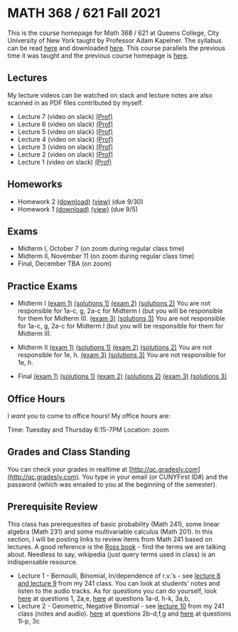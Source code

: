 # MATH 368 / 621 Fall 2021

This is the course homepage for Math 368 / 621 at Queens College, City University of New York taught by Professor Adam Kapelner. The syllabus can be read [here](https://github.com/kapelner/QC_Math_368_Fall_2021/blob/master/syllabus/syllabus.pdf) and downloaded [here](https://raw.githubusercontent.com/kapelner/QC_Math_368_Fall_2021/master/syllabus/syllabus.pdf). This course parallels the previous time it was taught and the previous course homepage is [here](https://github.com/kapelner/QC_Math_621_Fall_2020).

## Lectures

My lecture videos can be watched on slack and lecture notes are also scanned in as PDF files contributed by myself.

* Lecture 7 (video on slack) [(Prof)](https://github.com/kapelner/QC_Math_368_Fall_2021/blob/master/lectures/lec07kap.pdf)
* Lecture 6 (video on slack) [(Prof)](https://github.com/kapelner/QC_Math_368_Fall_2021/blob/master/lectures/lec06kap.pdf)
* Lecture 5 (video on slack) [(Prof)](https://github.com/kapelner/QC_Math_368_Fall_2021/blob/master/lectures/lec05kap.pdf)
* Lecture 4 (video on slack) [(Prof)](https://github.com/kapelner/QC_Math_368_Fall_2021/blob/master/lectures/lec04kap.pdf)
* Lecture 3 (video on slack) [(Prof)](https://github.com/kapelner/QC_Math_368_Fall_2021/blob/master/lectures/lec03kap.pdf)
* Lecture 2 (video on slack) [(Prof)](https://github.com/kapelner/QC_Math_368_Fall_2021/blob/master/lectures/lec02kap.pdf)
* Lecture 1 (video on slack) [(Prof)](https://github.com/kapelner/QC_Math_368_Fall_2021/blob/master/lectures/lec01kap.pdf)


## Homeworks

<!--
* Homework 9 [(download)](https://github.com/kapelner/QC_Math_368_Fall_2021/blob/master/homeworks/hw09/hw09.pdf?raw=true) [(view)](https://github.com/kapelner/QC_Math_368_Fall_2021/blob/master/homeworks/hw09/hw09.pdf) (due 12/12)
* Homework 8 [(download)](https://github.com/kapelner/QC_Math_368_Fall_2021/blob/master/homeworks/hw08/hw08.pdf?raw=true) [(view)](https://github.com/kapelner/QC_Math_368_Fall_2021/blob/master/homeworks/hw08/hw08.pdf) (due 12/2)
* Homework 7 [(download)](https://github.com/kapelner/QC_Math_368_Fall_2021/blob/master/homeworks/hw07/hw07.pdf?raw=true) [(view)](https://github.com/kapelner/QC_Math_368_Fall_2021/blob/master/homeworks/hw07/hw07.pdf) (due 12/12)
* Homework 6 [(download)](https://github.com/kapelner/QC_Math_368_Fall_2021/blob/master/homeworks/hw06/hw06.pdf?raw=true) [(view)](https://github.com/kapelner/QC_Math_368_Fall_2021/blob/master/homeworks/hw06/hw06.pdf) (due 11/30)
* Homework 5 [(download)](https://github.com/kapelner/QC_Math_368_Fall_2021/blob/master/homeworks/hw05/hw05.pdf?raw=true) [(view)](https://github.com/kapelner/QC_Math_368_Fall_2021/blob/master/homeworks/hw05/hw05.pdf) (due 11/20)
* Homework 4 [(download)](https://github.com/kapelner/QC_Math_368_Fall_2021/blob/master/homeworks/hw04/hw04.pdf?raw=true) [(view)](https://github.com/kapelner/QC_Math_368_Fall_2021/blob/master/homeworks/hw04/hw04.pdf) (due 11/1)
* Homework 3 [(download)](https://github.com/kapelner/QC_Math_368_Fall_2021/blob/master/homeworks/hw03/hw03.pdf?raw=true) [(view)](https://github.com/kapelner/QC_Math_368_Fall_2021/blob/master/homeworks/hw03/hw03.pdf) (due 10/16)-->
* Homework 2 [(download)](https://github.com/kapelner/QC_Math_368_Fall_2021/blob/master/homeworks/hw02/hw02.pdf?raw=true) [(view)](https://github.com/kapelner/QC_Math_368_Fall_2021/blob/master/homeworks/hw02/hw02.pdf) (due 9/30)
* Homework 1 [(download)](https://github.com/kapelner/QC_Math_368_Fall_2021/blob/master/homeworks/hw01/hw01.pdf?raw=true) [(view)](https://github.com/kapelner/QC_Math_368_Fall_2021/blob/master/homeworks/hw01/hw01.pdf) (due 9/5)

## Exams

* Midterm I, October 7 (on zoom during regular class time) 
* Midterm II, November 11 (on zoom during regular class time) 
* Final, December TBA (on zoom) 

## Practice Exams

* Midterm I [(exam 1)](https://github.com/kapelner/QC_Math_621_Fall_2020/blob/master/exams/midterm1/midterm1.pdf) [(solutions 1)](https://github.com/kapelner/QC_Math_621_Fall_2020/blob/master/exams/midterm1/midterm1_solutions.pdf) [(exam 2)](https://github.com/kapelner/QC_Math_621_Fall_2017/blob/master/exams/midterm1/midterm1.pdf) [(solutions 2)](https://github.com/kapelner/QC_Math_621_Fall_2017/blob/master/exams/midterm1/midterm1_solutions.pdf) You are not responsible for 1a-c, g, 2a-c for Midterm I (but you will be responsible for them for Midterm II). [(exam 3)](https://github.com/kapelner/QC_Math_621_Fall_2019/blob/master/exams/midterm1/midterm1.pdf) [(solutions 3)](https://github.com/kapelner/QC_Math_621_Fall_2019/blob/master/exams/midterm1/midterm1_solutions.pdf) You are not responsible for 1a-c, g, 2a-c for Midterm I (but you will be responsible for them for Midterm II).

* Midterm II [(exam 1)](https://github.com/kapelner/QC_Math_621_Fall_2020/blob/master/exams/midterm2/midterm2.pdf) [(solutions 1)](https://github.com/kapelner/QC_Math_621_Fall_2020/blob/master/exams/midterm2/midterm2_solutions.pdf) [(exam 2)](https://github.com/kapelner/QC_Math_621_Fall_2017/blob/master/exams/midterm2/midterm2.pdf) [(solutions 2)](https://github.com/kapelner/QC_Math_621_Fall_2017/blob/master/exams/midterm2/midterm2_solutions.pdf) You are not responsible for 1e, h. [(exam 3)](https://github.com/kapelner/QC_Math_621_Fall_2019/blob/master/exams/midterm2/midterm2.pdf) [(solutions 3)](https://github.com/kapelner/QC_Math_621_Fall_2019/blob/master/exams/midterm2/midterm2_solutions.pdf) You are not responsible for 1e, h.

* Final [(exam 1)](https://github.com/kapelner/QC_Math_621_Fall_2020/blob/master/exams/final/final.pdf) [(solutions 1)](https://github.com/kapelner/QC_Math_621_Fall_2020/blob/master/exams/final/final_solutions.pdf) [(exam 2)](https://github.com/kapelner/QC_Math_621_Fall_2017/blob/master/exams/final/final.pdf) [(solutions 2)](https://github.com/kapelner/QC_Math_621_Fall_2017/blob/master/exams/final/final_solutions.pdf) [(exam 3)](https://github.com/kapelner/QC_Math_621_Fall_2019/blob/master/exams/final/final.pdf) [(solutions 3)](https://github.com/kapelner/QC_Math_621_Fall_2019/blob/master/exams/final/final_solutions.pdf)

## Office Hours

I *want* you to come to office hours! My office hours are:

Time: Tuesday and Thursday 6:15-7PM
Location: zoom

<!--
The TA's (Tzipora Horowitz's) office hours are:

Time: Monday and Wednesday 6:20-6:50PM
Location: zoom
-->

## Grades and Class Standing

You can check your grades in realtime at [http://qc.gradesly.com](http://qc.gradesly.com). You type in your email (or CUNYFirst ID#) and the password (which was emailed to you at the beginning of the semester).

## Prerequisite Review

This class has prerequesites of basic probability (Math 241), some linear algebra (Math 231) and some multivariable calculus (Math 201). In this section, I will be posting links to review items from Math 241 based on lectures. A good reference is the [Ross book](https://www.amazon.com/First-Course-Probability-6th/dp/0130338516/ref=sr_1_6?ie=UTF8&qid=1504062810&sr=8-6&keywords=probability+ross) - find the terms we are talking about. Needless to say, wikipedia (just query terms used in class) is an indispensable resource.

* Lecture 1 - Bernoulli, Binomial, In/dependence of r.v.'s - see [lecture 8 and lecture 9](https://github.com/kapelner/QC_Math_241_Fall_2016) from my 241 class. You can look at students' notes and listen to the audio tracks. As for questions you can do yourself, look [here](https://github.com/kapelner/QC_Math_241_Fall_2016/blob/master/exams/midterm2/midterm2_solutions.pdf) at questions 1, 2a,e, [here](https://github.com/kapelner/QC_Math_241_Fall_2015/blob/master/exams/midterm2/midterm2_solutions.pdf) at questions 1a-d, h-k, 3a,b, 
* Lecture 2 - Geometric, Negative Binomial - see [lecture 10](https://github.com/kapelner/QC_Math_241_Fall_2016) from my 241 class (notes and audio). [here](https://github.com/kapelner/QC_Math_241_Fall_2016/blob/master/exams/midterm2/midterm2_solutions.pdf) at questions 2b-d,f,g and [here](https://github.com/kapelner/QC_Math_241_Fall_2015/blob/master/exams/midterm2/midterm2_solutions.pdf) at questions 1l-p, 3c<!---->


<!--
ffmpeg -i zoom_0.mp4 -filter:v scale=1920:-1 -c:a copy 369_lec02.mp4
-->